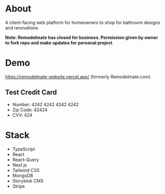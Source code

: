 # About

A client-facing web platform for homeowners to shop for bathroom designs and renovations

<b>Note: Remodelmate has closed for business. Permission given by owner to fork repo and make updates for personal project</b>

# Demo

https://remodelmate-website.vercel.app/ (formerly Remodelmate.com)

## Test Credit Card
  - Number: 4242 4242 4242 4242
  - Zip Code: 42424
  - CVV: 424

# Stack
  - TypeScript
  - React
  - React-Query
  - Next.js
  - Tailwind CSS
  - MongoDB
  - Storyblok CMS
  - Stripe
